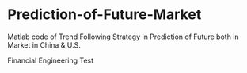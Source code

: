 # Prediction-of-Future-Market
Matlab code of Trend Following Strategy in Prediction of Future both in Market in China &amp; U.S.

Financial Engineering Test
